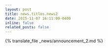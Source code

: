 ```yaml
---
layout: post
title: news.titles.news2
date: 2015-11-07 16:11:00-0400
inline: false
related_posts: false
---
```


{% translate_file _news/announcement_2.md %}

